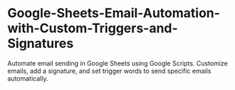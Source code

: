 # Google-Sheets-Email-Automation-with-Custom-Triggers-and-Signatures
Automate email sending in Google Sheets using Google Scripts. Customize emails, add a signature, and set trigger words to send specific emails automatically.
